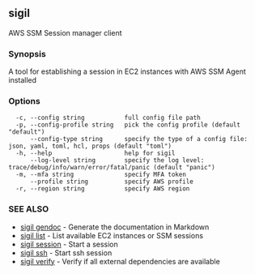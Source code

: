 ## sigil

AWS SSM Session manager client

### Synopsis

A tool for establishing a session in EC2 instances with AWS SSM Agent installed

### Options

```
  -c, --config string           full config file path
  -p, --config-profile string   pick the config profile (default "default")
      --config-type string      specify the type of a config file: json, yaml, toml, hcl, props (default "toml")
  -h, --help                    help for sigil
      --log-level string        specify the log level: trace/debug/info/warn/error/fatal/panic (default "panic")
  -m, --mfa string              specify MFA token
      --profile string          specify AWS profile
  -r, --region string           specify AWS region
```

### SEE ALSO

* [sigil gendoc](sigil_gendoc.md)	 - Generate the documentation in Markdown
* [sigil list](sigil_list.md)	 - List available EC2 instances or SSM sessions
* [sigil session](sigil_session.md)	 - Start a session
* [sigil ssh](sigil_ssh.md)	 - Start ssh session
* [sigil verify](sigil_verify.md)	 - Verify if all external dependencies are available


